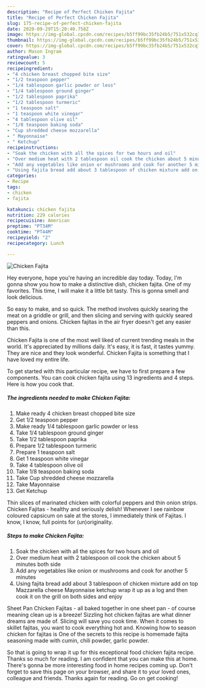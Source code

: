 ```yaml
---
description: "Recipe of Perfect Chicken Fajita"
title: "Recipe of Perfect Chicken Fajita"
slug: 175-recipe-of-perfect-chicken-fajita
date: 2020-09-29T15:20:40.758Z
image: https://img-global.cpcdn.com/recipes/b5ff99bc35fb24b5/751x532cq70/chicken-fajita-recipe-main-photo.jpg
thumbnail: https://img-global.cpcdn.com/recipes/b5ff99bc35fb24b5/751x532cq70/chicken-fajita-recipe-main-photo.jpg
cover: https://img-global.cpcdn.com/recipes/b5ff99bc35fb24b5/751x532cq70/chicken-fajita-recipe-main-photo.jpg
author: Mason Ingram
ratingvalue: 3
reviewcount: 5
recipeingredient:
- "4 chicken breast chopped bite size"
- "1/2 teaspoon pepper"
- "1/4 tablespoon garlic powder or less"
- "1/4 tablespoon ground ginger"
- "1/2 tablespoon paprika"
- "1/2 tablespoon turmeric"
- "1 teaspoon salt"
- "1 teaspoon white vinegar"
- "4 tablespoon olive oil"
- "1/8 teaspoon baking soda"
- "Cup shredded cheese mozzarella"
- " Mayonnaise"
- " Ketchup"
recipeinstructions:
- "Soak the chicken with all the spices for two hours and oil"
- "Over medium heat with 2 tablespoon oil cook the chicken about 5 minutes both side"
- "Add any vegetables like onion or mushrooms and cook for another 5 minutes"
- "Using fajita bread add about 3 tablespoon of chicken mixture add on top Mazzarella cheese Mayonnaise ketchup wrap it up as a log and then cook it on the grill on both sides and enjoy"
categories:
- Recipe
tags:
- chicken
- fajita

katakunci: chicken fajita 
nutrition: 229 calories
recipecuisine: American
preptime: "PT34M"
cooktime: "PT44M"
recipeyield: "2"
recipecategory: Lunch

---
```



![Chicken Fajita](https://img-global.cpcdn.com/recipes/b5ff99bc35fb24b5/751x532cq70/chicken-fajita-recipe-main-photo.jpg)

Hey everyone, hope you're having an incredible day today. Today, I'm gonna show you how to make a distinctive dish, chicken fajita. One of my favorites. This time, I will make it a little bit tasty. This is gonna smell and look delicious.

So easy to make, and so quick. The method involves quickly searing the meat on a griddle or grill, and then slicing and serving with quickly seared peppers and onions. Chicken fajitas in the air fryer doesn&#39;t get any easier than this.

Chicken Fajita is one of the most well liked of current trending meals in the world. It's appreciated by millions daily. It's easy, it is fast, it tastes yummy. They are nice and they look wonderful. Chicken Fajita is something that I have loved my entire life.


To get started with this particular recipe, we have to first prepare a few components. You can cook chicken fajita using 13 ingredients and 4 steps. Here is how you cook that.

<!--inarticleads1-->

##### The ingredients needed to make Chicken Fajita:

1. Make ready 4 chicken breast chopped bite size
1. Get 1/2 teaspoon pepper
1. Make ready 1/4 tablespoon garlic powder or less
1. Take 1/4 tablespoon ground ginger
1. Take 1/2 tablespoon paprika
1. Prepare 1/2 tablespoon turmeric
1. Prepare 1 teaspoon salt
1. Get 1 teaspoon white vinegar
1. Take 4 tablespoon olive oil
1. Take 1/8 teaspoon baking soda
1. Take Cup shredded cheese mozzarella
1. Take  Mayonnaise
1. Get  Ketchup


Thin slices of marinated chicken with colorful peppers and thin onion strips. Chicken Fajitas - healthy and seriously delish! Whenever I see rainbow coloured capsicum on sale at the stores, I immediately think of Fajitas. I know, I know, full points for (un)originality. 

<!--inarticleads2-->

##### Steps to make Chicken Fajita:

1. Soak the chicken with all the spices for two hours and oil
1. Over medium heat with 2 tablespoon oil cook the chicken about 5 minutes both side
1. Add any vegetables like onion or mushrooms and cook for another 5 minutes
1. Using fajita bread add about 3 tablespoon of chicken mixture add on top Mazzarella cheese Mayonnaise ketchup wrap it up as a log and then cook it on the grill on both sides and enjoy


Sheet Pan Chicken Fajitas - all baked together in one sheet pan - of course meaning clean up is a breeze! Sizzling hot chicken fajitas are what dinner dreams are made of. Slicing will save you cook time. When it comes to skillet fajitas, you want to cook everything hot and. Knowing how to season chicken for fajitas is One of the secrets to this recipe is homemade fajita seasoning made with cumin, chili powder, garlic powder. 

So that is going to wrap it up for this exceptional food chicken fajita recipe. Thanks so much for reading. I am confident that you can make this at home. There's gonna be more interesting food in home recipes coming up. Don't forget to save this page on your browser, and share it to your loved ones, colleague and friends. Thanks again for reading. Go on get cooking!
